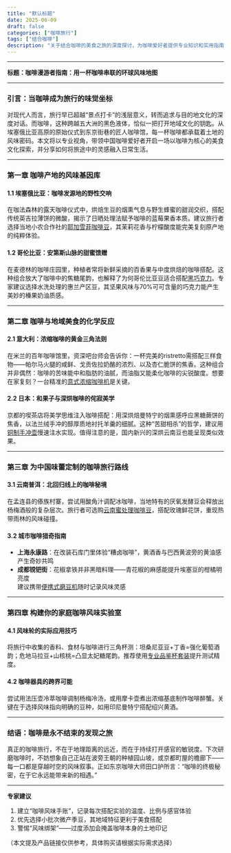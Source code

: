 ```yaml
---
title: "默认标题"
date: 2025-06-09
draft: false
categories: ["咖啡旅行"]
tags: ["结合咖啡"]
description: "关于结合咖啡的美食之旅的深度探讨，为咖啡爱好者提供专业知识和实用指南。"
---
```


---
**标题：咖啡漫游者指南：用一杯咖啡串联的环球风味地图**

---

### 引言：当咖啡成为旅行的味觉坐标  
对现代人而言，旅行早已超越“景点打卡”的浅层意义，转而追求与目的地文化的深度对话。而咖啡，这种跨越五大洲的黑色液体，恰似一把打开地域文化的钥匙。从埃塞俄比亚高原的原始仪式到东京街巷的匠人咖啡馆，每一杯咖啡都承载着土地的风味密码。本文将以专业视角，带领中国咖啡爱好者开启一场以咖啡为核心的美食文化探索，并分享如何将旅途中的灵感融入日常生活。

---

### 第一章 咖啡产地的风味基因库  
#### 1.1 埃塞俄比亚：咖啡发源地的野性交响  
在咖法森林的露天咖啡仪式中，烘焙生豆的烟熏气息与野生蜂蜜的甜润交织，搭配传统英吉拉薄饼的微酸，揭示了日晒处理法赋予咖啡的蓝莓果香本质。建议旅行者选择当地小农合作社的[耶加雪菲咖啡豆](https://www.amazon.com/s?k=%E8%80%B6%E5%8A%A0%E9%9B%AA%E8%8F%B2%E5%92%96%E5%95%A1%E8%B1%86&tag=coffeeprism-20)，其茉莉花香与柠檬酸度能完美复刻原产地的纯粹体验。

#### 1.2 哥伦比亚：安第斯山脉的甜蜜馈赠  
在麦德林的咖啡庄园里，种植者常将新鲜采摘的百香果与中度烘焙的咖啡搭配。这种组合放大了咖啡中的焦糖尾韵，也解释了为何哥伦比亚豆适合搭配[黑巧克力](https://www.amazon.com/s?k=%E9%BB%91%E5%B7%A7%E5%85%8B%E5%8A%9B&tag=coffeeprism-20)。专家建议选择水洗处理的惠兰产区豆，其坚果风味与70%可可含量的巧克力能产生美妙的榛果奶油质感。

---

### 第二章 咖啡与地域美食的化学反应  
#### 2.1 意大利：浓缩咖啡的黄金三角法则  
在米兰的百年咖啡馆里，资深吧台师会告诉你：一杯完美的ristretto需搭配三样食物——帕尔马火腿的咸鲜、戈贡佐拉奶酪的浓烈、以及杏仁脆饼的焦香。这种组合并非偶然：咖啡的苦味能中和脂肪的油腻，而油脂又能柔化咖啡的尖锐酸度。想要在家复刻？一台精准的[意式浓缩咖啡机](https://www.amazon.com/s?k=%E6%84%8F%E5%BC%8F%E6%B5%93%E7%BC%A9%E5%92%96%E5%95%A1%E6%9C%BA&tag=coffeeprism-20)是关键。

#### 2.2 日本：和果子与深烘咖啡的侘寂美学  
京都的喫茶店将美学思维注入咖啡搭配：用深烘焙曼特宁的烟熏感呼应黑糖蕨饼的焦香，以法兰绒手冲的醇厚质地衬托羊羹的细腻。这种“苦甜相杀”的哲学，建议用[铜制手冲壶](https://www.amazon.com/s?k=%E9%93%9C%E5%88%B6%E6%89%8B%E5%86%B2%E5%A3%B6&tag=coffeeprism-20)慢速注水实现。值得注意的是，国内新兴的深烘云南豆也能呈现类似效果。

---

### 第三章 为中国味蕾定制的咖啡旅行路线  
#### 3.1 云南普洱：北回归线上的咖啡秘境  
在孟连县的傣族村寨，尝试用酸角汁调配冰咖啡，当地特有的厌氧发酵豆会释放出杨梅酒般的复杂层次。旅行者可选购[云南蜜处理咖啡豆](https://www.amazon.com/s?k=%E4%BA%91%E5%8D%97%E8%9C%9C%E5%A4%84%E7%90%86%E5%92%96%E5%95%A1%E8%B1%86&tag=coffeeprism-20)，搭配玫瑰鲜花饼，重现热带雨林的风味碰撞。

#### 3.2 城市咖啡猎奇指南  
- **上海永康路**：在改装石库门里体验“糟卤咖啡”，黄酒香与巴西黄波旁的黄油感产生奇妙共鸣  
- **成都镋钯街**：花椒拿铁并非黑暗料理——青花椒的麻感能提升埃塞豆的柑橘明亮度  
建议携带[便携式磨豆机](https://www.amazon.com/s?k=%E4%BE%BF%E6%90%BA%E5%BC%8F%E7%A3%A8%E8%B1%86%E6%9C%BA&tag=coffeeprism-20)随时记录风味灵感  

---

### 第四章 构建你的家庭咖啡风味实验室  
#### 4.1 风味轮的实际应用技巧  
将旅行中收集的香料、食材与咖啡进行三角杯测：坦桑尼亚豆+丁香=强化葡萄酒韵；危地马拉豆+山核桃=凸显太妃糖尾韵。推荐使用[专业品鉴杯套装](https://www.amazon.com/s?k=%E4%B8%93%E4%B8%9A%E5%93%81%E9%89%B4%E6%9D%AF%E5%A5%97%E8%A3%85&tag=coffeeprism-20)提升测试精度。

#### 4.2 咖啡器具的跨界可能  
尝试用法压壶冷萃咖啡调制杨梅冷汤，或用摩卡壶煮出浓缩基底制作咖啡醉蟹。关键在于选择风味指向明确的豆种，如用印尼曼特宁搭配绍兴黄酒。

---

### 结语：咖啡是永不结束的发现之旅  
真正的咖啡旅行，不在于地理距离的远近，而在于持续打开感官的敏锐度。下次研磨咖啡时，不妨想象自己正站在波旁王朝的种植园山坡，或京都町屋的檐廊下——每一口都是穿越时空的风味叙事。正如东京咖啡大师田口护所言：“咖啡的终极秘密，在于它永远能带来新的相遇。”

---

**专家建议**  
1. 建立“咖啡风味手账”，记录每次搭配实验的温度、比例与感官体验  
2. 优先选择小批次微产季豆，其地域特征更利于美食搭配  
3. 警惕“风味绑架”——过度添加会掩盖咖啡本身的土地印记  

（本文提及产品链接仅供参考，具体购买请根据实际需求选择）